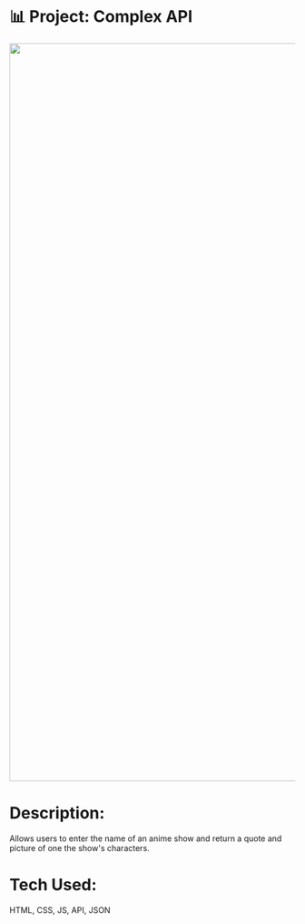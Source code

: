 # 📊 Project: Complex API 


<img width="1297" alt="" src="">

# Description: 

Allows users to enter the name of an anime show and return a quote and picture of one the show's characters. 



# Tech Used:

 HTML, CSS, JS, API, JSON 




